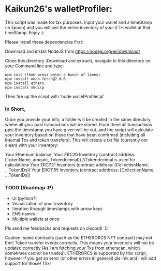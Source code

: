 # Kaikun26's walletProfiler:

This script was made for tax purposes. Input your wallet and a timeStamp (in Epoch) and you will see the entire inventory of your ETH wallet at that timeStamp. Enjoy :)

Please install these dependencies first:

Download and install NodeJS from https://nodejs.org/en/download/

Clone this directory (Download and extract), navigate to this directory on your Command line and type:

```
npm init (then press enter a bunch of times)
npm install node-fetch@2.6.6
npm install ethers
npm install mkdirp
````

Then fire up the script with 'node walletProfiler.js'

### In Short, 
Once you provide your info, a folder will be created in the same directory where all your past transactions will be stored. From there all transactions past the timestamp you have given will be cut, and the script will calculate your inventory based on those that have been confirmed (including all Internal Txs and token transfers). This will create a txt file (currently not clean) with your inventory:

Your Ethereum balance,
Your ERC20 Inventory (contract address: [TokenName, amount, Tokendecimal]) //Tokendecimal is used for calculations
Your ERC721 Inventory (contract address: [CollectionName, ...TokenIDs])
Your ERC1155 Inventory (contract adddress: [CollectionName, ...TokenIDs])


### TODO (Roadmap :P)
- UI (python?)
- Visualization of your inventory
- Iteration through timestamps with arrow keys
- ENS names
- Multiple wallets at once

Pls send me feedbacks and requests on discord! :D

Caution: some contracts (such as the ETHERORCS NFT contract) may not Emit Token transfer events correctly. This means your inventory will not be updated correctly (As I am fetching your Txs from etherscan, which sometimes cannot be trusted). ETHERORCS is supported by this script, however if you get an error (or other errors in general) pls lmk and I will add support for those! Thx!
